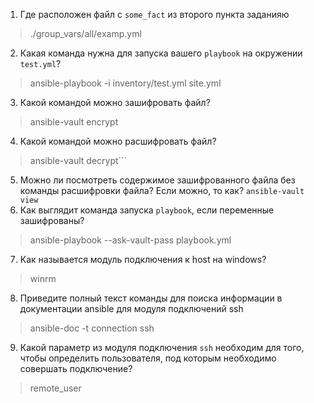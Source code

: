   1. Где расположен файл с `some_fact` из второго пункта заданияю 
> ./group_vars/all/examp.yml
  2. Какая команда нужна для запуска вашего `playbook` на окружении `test.yml`?
> ansible-playbook -i inventory/test.yml site.yml
3. Какой командой можно зашифровать файл? 
> ansible-vault encrypt
4. Какой командой можно расшифровать файл? 
> ansible-vault decrypt```
5. Можно ли посмотреть содержимое зашифрованного файла без команды расшифровки файла? Если можно, то как?
```ansible-vault view```
6. Как выглядит команда запуска `playbook`, если переменные зашифрованы?
> ansible-playbook --ask-vault-pass playbook.yml
7. Как называется модуль подключения к host на windows?
> winrm
8. Приведите полный текст команды для поиска информации в документации ansible для модуля подключений ssh
> ansible-doc -t connection ssh
9. Какой параметр из модуля подключения `ssh` необходим для того, чтобы определить пользователя, под которым необходимо совершать подключение?
> remote_user